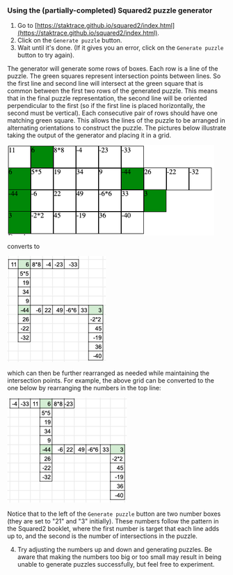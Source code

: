 ### Using the (partially-completed) Squared2 puzzle generator

1. Go to [https://staktrace.github.io/squared2/index.html](https://staktrace.github.io/squared2/index.html).
2. Click on the `Generate puzzle` button.
3. Wait until it's done. (If it gives you an error, click on the `Generate puzzle` button to try again).

The generator will generate some rows of boxes.
Each row is a line of the puzzle.
The green squares represent intersection points between lines.
So the first line and second line will intersect at the green square that is common between the first two rows of the generated puzzle.
This means that in the final puzzle representation, the second line will be oriented perpendicular to the first (so if the first line is placed horizontally, the second must be vertical).
Each consecutive pair of rows should have one matching green square.
This allows the lines of the puzzle to be arranged in alternating orientations to construct the puzzle.
The pictures below illustrate taking the output of the generator and placing it in a grid.

![generator output](00-01.png)

converts to

![puzzle grid](00-02.png)

which can then be further rearranged as needed while maintaining the intersection points.
For example, the above grid can be converted to the one below by rearranging the numbers in the top line:

![puzzle grid](00-03.png)

Notice that to the left of the `Generate puzzle` button are two number boxes (they are set to "21" and "3" initially).
These numbers follow the pattern in the Squared2 booklet, where the first number is target that each line adds up to, and the second is the number of intersections in the puzzle.

4. Try adjusting the numbers up and down and generating puzzles. Be aware that making the numbers too big or too small may result in being unable to generate puzzles successfully, but feel free to experiment.
